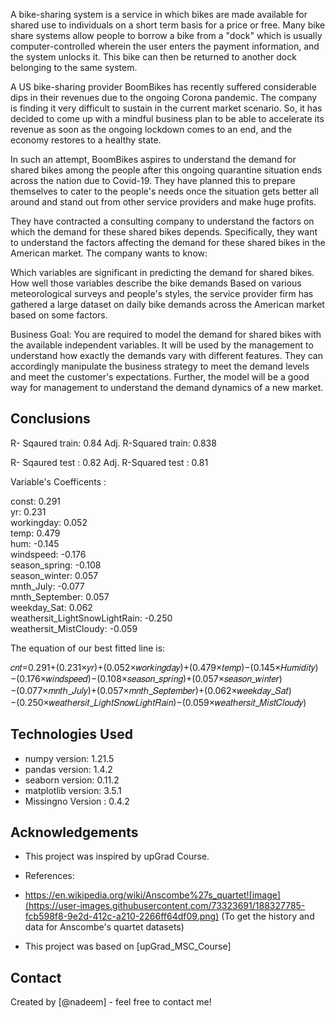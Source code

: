 
A bike-sharing system is a service in which bikes are made available for shared use to individuals on a short term basis for a price or free. Many bike share systems allow people to borrow a bike from a "dock" which is usually computer-controlled wherein the user enters the payment information, and the system unlocks it. This bike can then be returned to another dock belonging to the same system.


A US bike-sharing provider BoomBikes has recently suffered considerable dips in their revenues due to the ongoing Corona pandemic. The company is finding it very difficult to sustain in the current market scenario. So, it has decided to come up with a mindful business plan to be able to accelerate its revenue as soon as the ongoing lockdown comes to an end, and the economy restores to a healthy state. 


In such an attempt, BoomBikes aspires to understand the demand for shared bikes among the people after this ongoing quarantine situation ends across the nation due to Covid-19. They have planned this to prepare themselves to cater to the people's needs once the situation gets better all around and stand out from other service providers and make huge profits.


They have contracted a consulting company to understand the factors on which the demand for these shared bikes depends. Specifically, they want to understand the factors affecting the demand for these shared bikes in the American market. The company wants to know:

Which variables are significant in predicting the demand for shared bikes.
How well those variables describe the bike demands
Based on various meteorological surveys and people's styles, the service provider firm has gathered a large dataset on daily bike demands across the American market based on some factors. 


Business Goal:
You are required to model the demand for shared bikes with the available independent variables. It will be used by the management to understand how exactly the demands vary with different features. They can accordingly manipulate the business strategy to meet the demand levels and meet the customer's expectations. Further, the model will be a good way for management to understand the demand dynamics of a new market. 

## Conclusions
R- Sqaured train: 0.84 Adj. R-Squared train: 0.838

R- Sqaured test : 0.82 Adj. R-Squared test : 0.81

Variable's Coefficents :

const:                             0.291  
yr:                                0.231  
workingday:                        0.052  
temp:                              0.479  
hum:                              -0.145  
windspeed:                        -0.176  
season_spring:                    -0.108  
season_winter:                     0.057  
mnth_July:                        -0.077  
mnth_September:                    0.057  
weekday_Sat:                       0.062  
weathersit_LightSnowLightRain:    -0.250  
weathersit_MistCloudy:            -0.059  



<!-- You don't have to answer all the questions - just the ones relevant to your project. -->
The equation of our best fitted line is:

𝑐𝑛𝑡=0.291+(0.231×𝑦𝑟)+(0.052×𝑤𝑜𝑟𝑘𝑖𝑛𝑔𝑑𝑎𝑦)+(0.479×𝑡𝑒𝑚𝑝)−(0.145×𝐻𝑢𝑚𝑖𝑑𝑖𝑡𝑦)−(0.176×𝑤𝑖𝑛𝑑𝑠𝑝𝑒𝑒𝑑)−(0.108×𝑠𝑒𝑎𝑠𝑜𝑛_𝑠𝑝𝑟𝑖𝑛𝑔)+(0.057×𝑠𝑒𝑎𝑠𝑜𝑛_𝑤𝑖𝑛𝑡𝑒𝑟)−(0.077×𝑚𝑛𝑡ℎ_𝐽𝑢𝑙𝑦)+(0.057×𝑚𝑛𝑡ℎ_𝑆𝑒𝑝𝑡𝑒𝑚𝑏𝑒𝑟)+(0.062×𝑤𝑒𝑒𝑘𝑑𝑎𝑦_𝑆𝑎𝑡)−(0.250×𝑤𝑒𝑎𝑡ℎ𝑒𝑟𝑠𝑖𝑡_𝐿𝑖𝑔ℎ𝑡𝑆𝑛𝑜𝑤𝐿𝑖𝑔ℎ𝑡𝑅𝑎𝑖𝑛)−(0.059×𝑤𝑒𝑎𝑡ℎ𝑒𝑟𝑠𝑖𝑡_𝑀𝑖𝑠𝑡𝐶𝑙𝑜𝑢𝑑𝑦)

## Technologies Used
- numpy version: 1.21.5
- pandas version: 1.4.2
- seaborn version: 0.11.2
- matplotlib version: 3.5.1
- Missingno Version : 0.4.2



## Acknowledgements
- This project was inspired by upGrad Course.
- References:
-  https://en.wikipedia.org/wiki/Anscombe%27s_quartet![image](https://user-images.githubusercontent.com/73323691/188327785-fcb598f8-9e2d-412c-a210-2266ff64df09.png) (To get the history and data for Anscombe's quartet datasets)

- This project was based on [upGrad_MSC_Course]


## Contact
Created by [@nadeem] - feel free to contact me!
